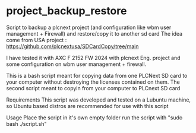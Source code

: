 # project_backup_restore
Script to backup a plcnext project (and configuration like wbm user management + Firewall) and restore/copy it to another sd card
The idea come from USA project : https://github.com/plcnextusa/SDCardCopy/tree/main

I have tested it with AXC F 2152 FW 2024 with plcnext Eng. project and some configuration on wbm user management + firewall.

This is a bash script meant for copying data from one PLCNext SD card to your computer without destroying the licenses contained on them.
The second script meant to copyin from your computer to PLCnext SD card

Requirements
This script was developed and tested on a Lubuntu machine, so Ubuntu based distros are recommended for use with this script

Usage
Place the script in it's own empty folder
run the script with "sudo bash ./script.sh"

